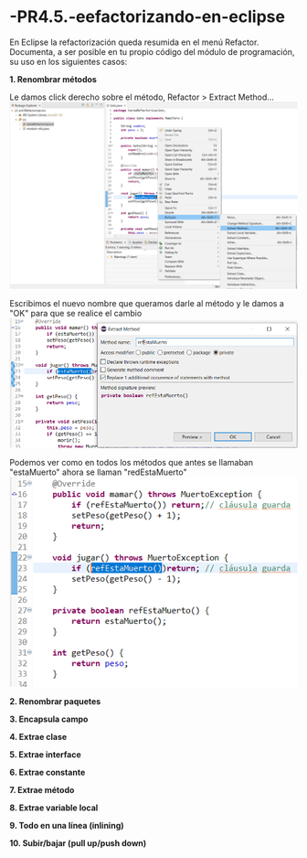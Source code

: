 # -PR4.5.-eefactorizando-en-eclipse

En Eclipse la refactorización queda resumida en el menú Refactor. Documenta, a ser posible en tu propio código del módulo de programación,  su uso en los siguientes casos:

**1. Renombrar métodos**

Le damos click derecho sobre el método, Refactor > Extract Method...
![?](imagenes/img1.PNG)

Escribimos el nuevo nombre que queramos darle al método y le damos a "OK" para que se realice el cambio
![?](imagenes/img1.2.PNG)

Podemos ver como en todos los métodos que antes se llamaban "estaMuerto" ahora se llaman "redEstaMuerto"
![?](imagenes/img1.3.PNG)


**2. Renombrar paquetes**



**3. Encapsula campo**



**4. Extrae clase**



**5. Extrae interface**



**6. Extrae constante**



**7. Extrae método**



**8. Extrae variable local**



**9. Todo en una línea (inlining)**



**10. Subir/bajar (pull up/push down)**